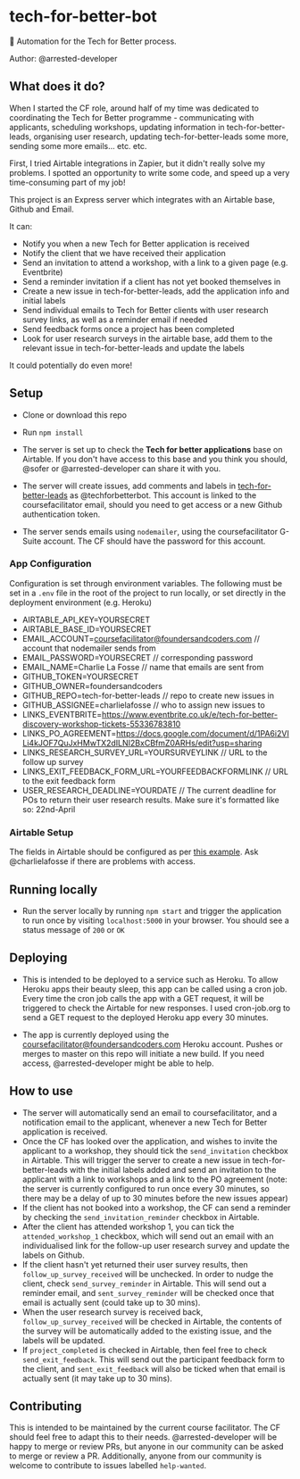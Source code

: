 # tech-for-better-bot

🤖 Automation for the Tech for Better process.

Author: @arrested-developer

## What does it do?

When I started the CF role, around half of my time was dedicated to coordinating the Tech for Better programme - communicating with applicants, scheduling workshops, updating information in tech-for-better-leads, organising user research, updating tech-for-better-leads some more, sending some more emails... etc. etc.

First, I tried Airtable integrations in Zapier, but it didn't really solve my problems. I spotted an opportunity to write some code, and speed up a very time-consuming part of my job!

This project is an Express server which integrates with an Airtable base, Github and Email.

It can:

- Notify you when a new Tech for Better application is received
- Notify the client that we have received their application
- Send an invitation to attend a workshop, with a link to a given page (e.g. Eventbrite)
- Send a reminder invitation if a client has not yet booked themselves in
- Create a new issue in tech-for-better-leads, add the application info and initial labels
- Send individual emails to Tech for Better clients with user research survey links, as well as a reminder email if needed
- Send feedback forms once a project has been completed
- Look for user research surveys in the airtable base, add them to the relevant issue in tech-for-better-leads and update the labels

It could potentially do even more!

## Setup

- Clone or download this repo

- Run `npm install`

- The server is set up to check the **Tech for better applications** base on Airtable. If you don't have access to this base and you think you should, @sofer or @arrested-developer can share it with you.

- The server will create issues, add comments and labels in [tech-for-better-leads](https://github.com/foundersandcoders/tech-for-better-leads) as @techforbetterbot. This account is linked to the coursefacilitator email, should you need to get access or a new Github authentication token.

- The server sends emails using `nodemailer`, using the coursefacilitator G-Suite account. The CF should have the password for this account.

### App Configuration

Configuration is set through environment variables. The following must be set in a `.env` file in the root of the project to run locally, or set directly in the deployment environment (e.g. Heroku)

- AIRTABLE_API_KEY=YOURSECRET
- AIRTABLE_BASE_ID=YOURSECRET
- EMAIL_ACCOUNT=coursefacilitator@foundersandcoders.com // account that nodemailer sends from
- EMAIL_PASSWORD=YOURSECRET // corresponding password
- EMAIL_NAME=Charlie La Fosse // name that emails are sent from
- GITHUB_TOKEN=YOURSECRET
- GITHUB_OWNER=foundersandcoders
- GITHUB_REPO=tech-for-better-leads // repo to create new issues in
- GITHUB_ASSIGNEE=charlielafosse // who to assign new issues to
- LINKS_EVENTBRITE=https://www.eventbrite.co.uk/e/tech-for-better-discovery-workshop-tickets-55336783810
- LINKS_PO_AGREEMENT=https://docs.google.com/document/d/1PA6i2VILi4kJOF7QuJxHMwTX2dILNI2BxCBfmZ0ARHs/edit?usp=sharing
- LINKS_RESEARCH_SURVEY_URL=YOURSURVEYLINK // URL to the follow up survey
- LINKS_EXIT_FEEDBACK_FORM_URL=YOURFEEDBACKFORMLINK // URL to the exit feedback form
- USER_RESEARCH_DEADLINE=YOURDATE // The current deadline for POs to return their user research results. Make sure it's formatted like so: 22nd-April

### Airtable Setup

The fields in Airtable should be configured as per [this example](https://airtable.com/invite/l?inviteId=invjFabwJZfMFqaxf&inviteToken=79d712b468354a15d8bfc298eec154bf9bc9adc76fb59d8050617c5425563b35). Ask @charlielafosse if there are problems with access.

## Running locally

- Run the server locally by running `npm start` and trigger the application to run once by visiting `localhost:5000` in your browser. You should see a status message of `200` or `OK`

## Deploying

- This is intended to be deployed to a service such as Heroku. To allow Heroku apps their beauty sleep, this app can be called using a cron job. Every time the cron job calls the app with a GET request, it will be triggered to check the Airtable for new responses. I used cron-job.org to send a GET request to the deployed Heroku app every 30 minutes.

- The app is currently deployed using the coursefacilitator@foundersandcoders.com Heroku account. Pushes or merges to master on this repo will initiate a new build. If you need access, @arrested-developer might be able to help.

## How to use

- The server will automatically send an email to coursefacilitator, and a notification email to the applicant, whenever a new Tech for Better application is received.
- Once the CF has looked over the application, and wishes to invite the applicant to a workshop, they should tick the `send_invitation` checkbox in Airtable. This will trigger the server to create a new issue in tech-for-better-leads with the initial labels added and send an invitation to the applicant with a link to workshops and a link to the PO agreement (note: the server is currently configured to run once every 30 minutes, so there may be a delay of up to 30 minutes before the new issues appear)
- If the client has not booked into a workshop, the CF can send a reminder by checking the `send_invitation_reminder` checkbox in Airtable.
- After the client has attended workshop 1, you can tick the `attended_workshop_1` checkbox, which will send out an email with an individualised link for the follow-up user research survey and update the labels on Github.
- If the client hasn't yet returned their user survey results, then `follow_up_survey_received` will be unchecked. In order to nudge the client, check `send_survey_reminder` in Airtable. This will send out a reminder email, and `sent_survey_reminder` will be checked once that email is actually sent (could take up to 30 mins).
- When the user research survey is received back, `follow_up_survey_received` will be checked in Airtable, the contents of the survey will be automatically added to the existing issue, and the labels will be updated.
- If `project_completed` is checked in Airtable, then feel free to check `send_exit_feedback`. This will send out the participant feedback form to the client, and `sent_exit_feedback` will also be ticked when that email is actually sent (it may take up to 30 mins).

## Contributing

This is intended to be maintained by the current course facilitator. The CF should feel free to adapt this to their needs. @arrested-developer will be happy to merge or review PRs, but anyone in our community can be asked to merge or review a PR. Additionally, anyone from our community is welcome to contribute to issues labelled `help-wanted`.
